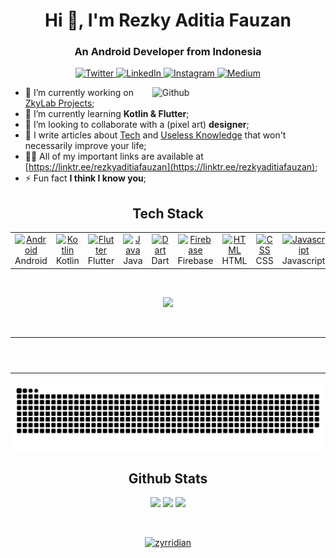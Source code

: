 <h1 align="center">Hi 👋, I'm Rezky Aditia Fauzan</h1> 
<h3 align="center">An Android Developer from Indonesia</h3>

<p align="center">
  <a href="https://twitter.com/zyrridian" target="_blank">
    <img src="https://img.shields.io/badge/twitter-%231DA1F2.svg?&style=for-the-badge&logo=twitter&logoColor=white&color=071A2C" alt="Twitter"/>
  </a>
  <a href="https://www.linkedin.com/in/rezkyaditiafauzan" target="_blank">
    <img src="https://img.shields.io/badge/linkedin-%230077B5.svg?&style=for-the-badge&logo=linkedin&logoColor=white&color=071A2C" alt="LinkedIn"/>
  </a>
  <a href="https://instagram.com/zyrridian" target="_blank">
    <img src="https://img.shields.io/badge/instagram-%23E4405F.svg?&style=for-the-badge&logo=instagram&logoColor=white&color=071A2C" alt="Instagram"/>
  </a>
  <a href="https://medium.com/@zyrridian" target="_blank">
    <img src="https://img.shields.io/badge/medium-%2312100E.svg?&style=for-the-badge&logo=medium&logoColor=white&color=071A2C" alt="Medium"/>
  </a>
<!--   <a href="https://www.facebook.com/xxxx" target="_blank">
    <img src="https://img.shields.io/badge/facebook-%231877F2.svg?&style=for-the-badge&logo=facebook&logoColor=white&color=071A2C" alt="Facebook"/>
  </a> -->
</p>

<!-- Any image aligned to the right. Beware the width -->
<img width="55%" align="right" alt="Github" src="https://raw.githubusercontent.com/onimur/.github/master/.resources/git-header.svg" />

- 🔭 I’m currently working on [ZkyLab Projects](undefined);
- 🌱 I’m currently learning **Kotlin & Flutter**;
- 🤝 I’m looking to collaborate with a (pixel art) **designer**;
- 📝 I write articles about [Tech](https://medium.com/@zyrridian) and [Useless Knowledge](https://zyrridian.blogspot.com) that won't necessarily improve your life;
- 👨‍💻 All of my important links are available at [https://linktr.ee/rezkyaditiafauzan](https://linktr.ee/rezkyaditiafauzan);
- ⚡ Fun fact **I think I know you**;

<h2 align="center">Tech Stack</h2>

<table align="center">
  <tr>
    <td align="center" width="96">
      <a href="#macropower-tech">
        <img src="https://raw.githubusercontent.com/rahul-jha98/github_readme_icons/main/language_and_tools/square/android/android.svg" width="48" height="48" alt="Android" />
      </a>
      <br>Android
    </td>
    <td align="center" width="96">
      <a href="#macropower-tech">
        <img src="https://raw.githubusercontent.com/rahul-jha98/github_readme_icons/main/language_and_tools/square/kotlin/kotlin.svg" width="48" height="48" alt="Kotlin" />
      </a>
      <br>Kotlin
    </td>
    <td align="center" width="96">
      <a href="#macropower-tech">
        <img src="https://raw.githubusercontent.com/rahul-jha98/github_readme_icons/main/language_and_tools/square/flutter/flutter.svg" width="48" height="48" alt="Flutter" />
      </a>
      <br>Flutter
    </td>
    <td align="center" width="96">
      <a href="#macropower-tech">
        <img src="https://raw.githubusercontent.com/rahul-jha98/github_readme_icons/main/language_and_tools/square/java/java.svg" width="48" height="48" alt="Java" />
      </a>
      <br>Java
    </td>
    <td align="center"  width="96">
      <a href="#macropower-tech">
        <img src="https://raw.githubusercontent.com/rahul-jha98/github_readme_icons/main/language_and_tools/square/dart/dart.svg" width="48" height="48" alt="Dart" />
      </a>
      <br>Dart
    </td>
    <td align="center" width="96">
      <a href="#macropower-tech" >
        <img src="https://raw.githubusercontent.com/rahul-jha98/github_readme_icons/main/language_and_tools/square/firebase/firebase.svg" width="48" height="48" alt="Firebase" />
      </a>
      <br>Firebase
    </td>
    <td align="center" width="96"> 
      <a href="#macropower-tech" >
        <img src="https://raw.githubusercontent.com/rahul-jha98/github_readme_icons/main/language_and_tools/square/html/html.svg" width="48" height="48" alt="HTML" />
      </a>
      <br>HTML
    </td>
    <td align="center"  width="96">
      <a href="#macropower-tech">
        <img src="https://raw.githubusercontent.com/rahul-jha98/github_readme_icons/main/language_and_tools/square/css/css.svg" width="48" height="48" alt="CSS" />
      </a>
      <br>CSS
    </td>
    <td align="center"  width="96">
      <a href="#macropower-tech">
        <img src="https://raw.githubusercontent.com/rahul-jha98/github_readme_icons/main/language_and_tools/square/javascript/javascript.svg" width="48" height="48" alt="Javascript" />
      </a>
      <br>Javascript
    </td>
    <td align="center"  width="96">
      <a href="#macropower-tech">
        <img src="https://raw.githubusercontent.com/rahul-jha98/github_readme_icons/main/language_and_tools/square/figma/figma.svg" width="48" height="48" alt="Figma" />
      </a>
      <br>Figma
    </td>
  </tr>
</table>

<br><p align="center"><img src="https://i.giphy.com/RThN0hOS2GO4M.gif" /></p></br>

<table align="center">
  <tr>
    <td align="center" width="96"><br><br><br></td>
    <td align="center" width="96"></td>
    <td align="center" width="96"></td>
    <td align="center" width="96"></td>
    <td align="center" width="96"></td>
    <td align="center" width="96"></td>
    <td align="center" width="96"></td>
    <td align="center" width="96"></td>
    <td align="center" width="96"></td>
  </tr>
</table>

<div align=center">  
  <picture>
    <source
      media="(prefers-color-scheme: dark)"
      srcset="https://raw.githubusercontent.com/platane/snk/output/github-contribution-grid-snake-dark.svg"/>
    <source
      media="(prefers-color-scheme: light)"
      srcset="https://raw.githubusercontent.com/platane/snk/output/github-contribution-grid-snake.svg"/>
    <img
      alt="github contribution grid snake animation"
      src="https://raw.githubusercontent.com/platane/snk/output/github-contribution-grid-snake.svg"/>
  </picture>
</div>

<h2 align="center">Github Stats</h2>
  
<p align="center">
  <img height="180em" width="auto" src="https://github-readme-stats.vercel.app/api?username=zyrridian&show_icons=true&count_private=true&title_color=FF7000&text_color=000000&icon_color=0366D3&hide_border=true&bg_color=00000000">
  <img height="180em" width="auto" src="https://github-readme-stats.vercel.app/api/top-langs/?username=zyrridian&layout=compact&hide_border=true&title_color=FF7000&text_color=000000&icon_color=0366D3&bg_color=00000000&langs_count=6&hide=jupyter%20notebook,tex,css,php&exclude_repo=Pacman-AI">
  <img src="https://github-readme-streak-stats.herokuapp.com?user=zyrridian&title_color=FF7000&text_color=000000&icon_color=0366D3&hide_border=true&background=FFFFFF00">
</p>

<br>

<div id="header" align="center">
  <p align="center"> <a href="https://github.com/ryo-ma/github-profile-trophy"><img src="https://github-profile-trophy.vercel.app/?username=zyrridian&row=1" alt="zyrridian" /></a> </p><br>
  <img src="https://komarev.com/ghpvc/?username=zyrridian&style=for-the-badge&color=orange" alt=""/>
</div>
